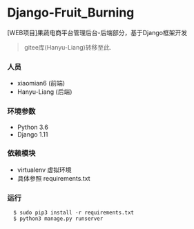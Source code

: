 # Django-Fruit_Burning

[WEB项目]果蔬电商平台管理后台-后端部分，基于Django框架开发

>gitee库(Hanyu-Liang)转移至此.

### 人员
- xiaomian6 (前端)
- Hanyu-Liang (后端)

### 环境参数
- Python 3.6
- Django 1.11

### 依赖模块
- virtualenv 虚拟环境
- 具体参照 requirements.txt

### 运行
~~~
  $ sudo pip3 install -r requirements.txt
  $ python3 manage.py runserver
~~~
